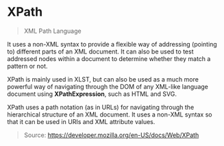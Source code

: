# XPath

> XML Path Language

It uses a non-XML syntax to provide a flexible way of addressing (pointing to) different parts of an XML document. It can also be used to test addressed nodes within a document to determine whether they match a pattern or not.

XPath is mainly used in XLST, but can also be used as a much more powerful way of navigating through the DOM of any XML-like language document using **XPathExpression**, such as HTML and SVG.

XPath uses a path notation (as in URLs) for navigating through the hierarchical structure of an XML document. It uses a non-XML syntax so that it can be used in URIs and XML attribute values.

> Source: https://developer.mozilla.org/en-US/docs/Web/XPath